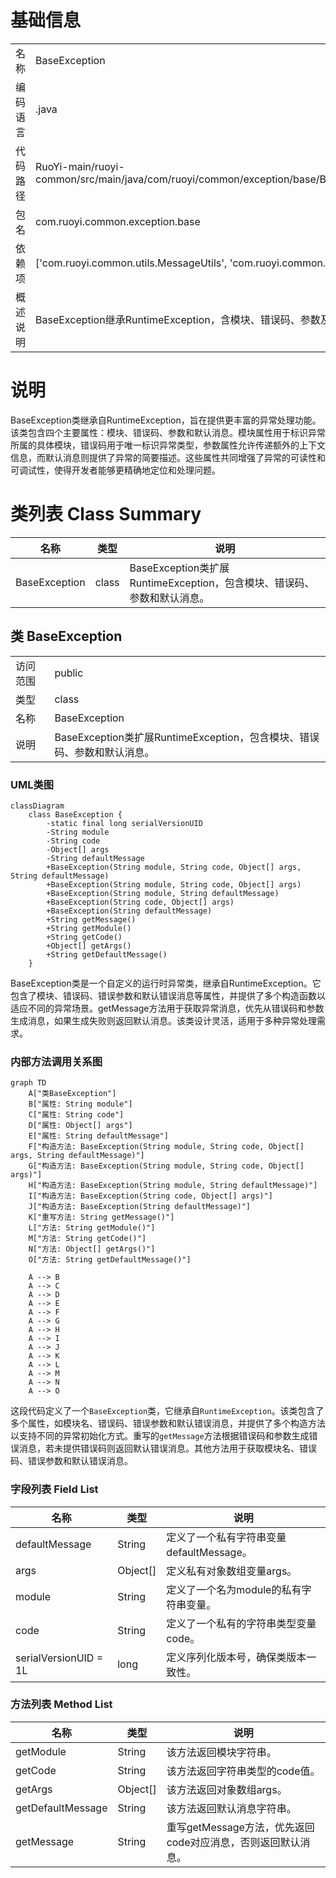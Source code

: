 # 基础信息

|      |      |
|------|------|
| 名称 | BaseException |
| 编码语言 | .java |
| 代码路径 | RuoYi-main/ruoyi-common/src/main/java/com/ruoyi/common/exception/base/BaseException.java |
| 包名 | com.ruoyi.common.exception.base |
| 依赖项 | ['com.ruoyi.common.utils.MessageUtils', 'com.ruoyi.common.utils.StringUtils'] |
| 概述说明 | BaseException继承RuntimeException，含模块、错误码、参数及默认消息。 |

# 说明

BaseException类继承自RuntimeException，旨在提供更丰富的异常处理功能。该类包含四个主要属性：模块、错误码、参数和默认消息。模块属性用于标识异常所属的具体模块，错误码用于唯一标识异常类型，参数属性允许传递额外的上下文信息，而默认消息则提供了异常的简要描述。这些属性共同增强了异常的可读性和可调试性，使得开发者能够更精确地定位和处理问题。

# 类列表 Class Summary

| 名称   | 类型  | 说明 |
|-------|------|-------------|
| BaseException | class | BaseException类扩展RuntimeException，包含模块、错误码、参数和默认消息。 |



## 类 BaseException

|      |      |
|------|------|
| 访问范围 | public |
| 类型 | class |
| 名称 | BaseException |
| 说明 | BaseException类扩展RuntimeException，包含模块、错误码、参数和默认消息。 |


### UML类图

```mermaid
classDiagram
    class BaseException {
        -static final long serialVersionUID
        -String module
        -String code
        -Object[] args
        -String defaultMessage
        +BaseException(String module, String code, Object[] args, String defaultMessage)
        +BaseException(String module, String code, Object[] args)
        +BaseException(String module, String defaultMessage)
        +BaseException(String code, Object[] args)
        +BaseException(String defaultMessage)
        +String getMessage()
        +String getModule()
        +String getCode()
        +Object[] getArgs()
        +String getDefaultMessage()
    }
```

BaseException类是一个自定义的运行时异常类，继承自RuntimeException。它包含了模块、错误码、错误参数和默认错误消息等属性，并提供了多个构造函数以适应不同的异常场景。getMessage方法用于获取异常消息，优先从错误码和参数生成消息，如果生成失败则返回默认消息。该类设计灵活，适用于多种异常处理需求。


### 内部方法调用关系图

```mermaid
graph TD
    A["类BaseException"]
    B["属性: String module"]
    C["属性: String code"]
    D["属性: Object[] args"]
    E["属性: String defaultMessage"]
    F["构造方法: BaseException(String module, String code, Object[] args, String defaultMessage)"]
    G["构造方法: BaseException(String module, String code, Object[] args)"]
    H["构造方法: BaseException(String module, String defaultMessage)"]
    I["构造方法: BaseException(String code, Object[] args)"]
    J["构造方法: BaseException(String defaultMessage)"]
    K["重写方法: String getMessage()"]
    L["方法: String getModule()"]
    M["方法: String getCode()"]
    N["方法: Object[] getArgs()"]
    O["方法: String getDefaultMessage()"]

    A --> B
    A --> C
    A --> D
    A --> E
    A --> F
    A --> G
    A --> H
    A --> I
    A --> J
    A --> K
    A --> L
    A --> M
    A --> N
    A --> O
```

这段代码定义了一个`BaseException`类，它继承自`RuntimeException`。该类包含了多个属性，如模块名、错误码、错误参数和默认错误消息，并提供了多个构造方法以支持不同的异常初始化方式。重写的`getMessage`方法根据错误码和参数生成错误消息，若未提供错误码则返回默认错误消息。其他方法用于获取模块名、错误码、错误参数和默认错误消息。

### 字段列表 Field List

| 名称  | 类型  | 说明 |
|-------|-------|------|
| defaultMessage | String | 定义了一个私有字符串变量defaultMessage。 |
| args | Object[] | 定义私有对象数组变量args。 |
| module | String | 定义了一个名为module的私有字符串变量。 |
| code | String | 定义了一个私有的字符串类型变量code。 |
| serialVersionUID = 1L | long | 定义序列化版本号，确保类版本一致性。 |

### 方法列表 Method List

| 名称  | 类型  | 说明 |
|-------|-------|------|
| getModule | String | 该方法返回模块字符串。 |
| getCode | String | 该方法返回字符串类型的code值。 |
| getArgs | Object[] | 该方法返回对象数组args。 |
| getDefaultMessage | String | 该方法返回默认消息字符串。 |
| getMessage | String | 重写getMessage方法，优先返回code对应消息，否则返回默认消息。 |




